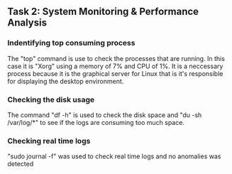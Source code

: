 ## Task 2: System Monitoring & Performance Analysis

### Indentifying top consuming process
The "top" command is use to check the processes that are running. In this case it is "Xorg" using a memory of 7% and CPU of 1%.
It is a neccessary process because it is the graphical server for Linux that is it's responsible for displaying the desktop environment.
### Checking the disk usage
The command "df -h" is used to check the disk space and "du -sh /var/log/*" to see if the logs are consuming too much space.
### Checking real time logs
"sudo journal -f" was used to check real time logs and no anomalies was detected